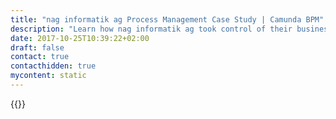 ```yaml
---
title: "nag informatik ag Process Management Case Study | Camunda BPM"
description: "Learn how nag informatik ag took control of their business process automation and improved efficiency in their organization with Camunda. Camunda is the leader for workflow automation based on Java and BPMN 2.0."
date: 2017-10-25T10:39:22+02:00
draft: false
contact: true
contacthidden: true
mycontent: static
---
```

{{<case-study-single
company="nag informatik ag"
companydescription="nag informatik ag is a consulting- and IT-company based in Basel, Switzerland. We focus on consulting- und software development activities in the finance and insurance sector. We have many certified requirements engineers, business analysts and java developpers and our services target at the fulfillment of the individual requirements of our clients."
customerquote=""
teaser=""
usecase=""
videolink=""
logo="//images.ctfassets.net/vpidbgnakfvf/7j0Trq6GCEblbfmmOK5dYa/347408ddb701f3a4fe56fd59e3200f30/nag_informatik_ag_logo.jpeg"
pdf=""
thumbnail="">}}